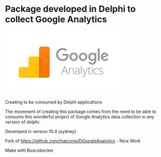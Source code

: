 # Package developed in Delphi to collect Google Analytics

![Screenshot](/image/ga.png)

Creating to be consumed by Delphi applications

The movement of creating this package comes from the need to be able to consume this wonderful project
of Google Analytics data collection in any version of delphi.

Developed in version 10.4 (sydney)

Fork of https://github.com/maiconsi/DGoogleAnalytics - Nice Work

Make with Boscobecker 

